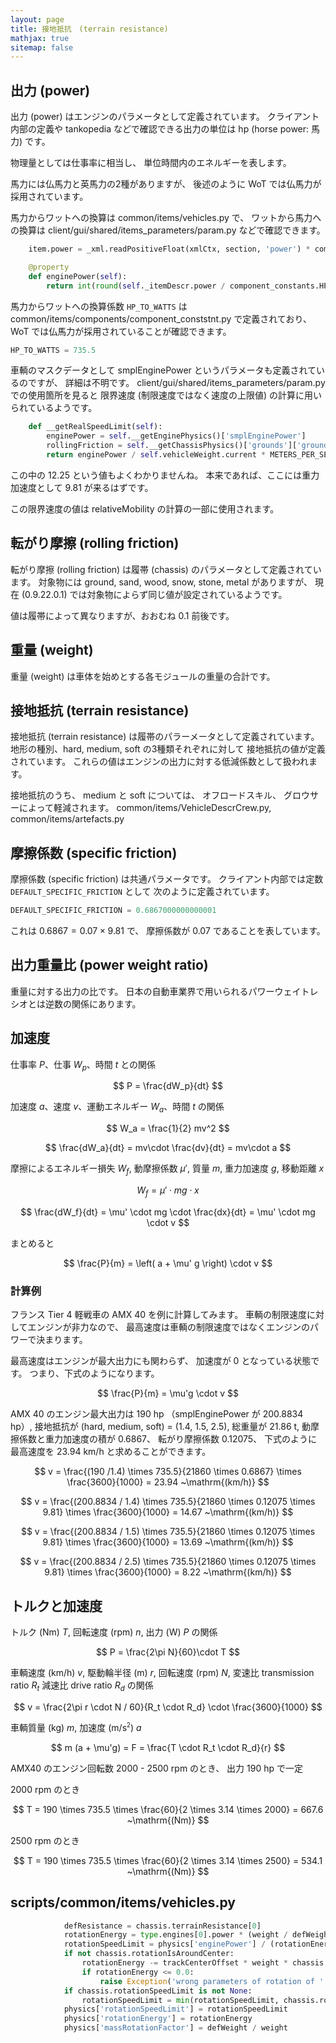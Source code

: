 ```yaml
---
layout: page
title: 接地抵抗　(terrain resistance)
mathjax: true
sitemap: false
---
```


## 出力 (power)

出力 (power) はエンジンのパラメータとして定義されています。
クライアント内部の定義や tankopedia などで確認できる出力の単位は hp (horse power: 馬力) です。

物理量としては仕事率に相当し、
単位時間内のエネルギーを表します。

馬力には仏馬力と英馬力の2種がありますが、
後述のように WoT では仏馬力が採用されています。

馬力からワットへの換算は common/items/vehicles.py で、
ワットから馬力への換算は client/gui/shared/items_parameters/param.py などで確認できます。

```python
    item.power = _xml.readPositiveFloat(xmlCtx, section, 'power') * component_constants.HP_TO_WATTS
```

```python
    @property
    def enginePower(self):
        return int(round(self._itemDescr.power / component_constants.HP_TO_WATTS, 0))
```

馬力からワットへの換算係数 `HP_TO_WATTS` は common/items/components/component_conststnt.py で定義されており、
WoT では仏馬力が採用されていることが確認できます。

```python
HP_TO_WATTS = 735.5
```

車輌のマスクデータとして smplEnginePower というパラメータも定義されているのですが、
詳細は不明です。
client/gui/shared/items_parameters/param.py での使用箇所を見ると
限界速度 (制限速度ではなく速度の上限値) の計算に用いられているようです。

```python
    def __getRealSpeedLimit(self):
        enginePower = self.__getEnginePhysics()['smplEnginePower']
        rollingFriction = self.__getChassisPhysics()['grounds']['ground']['rollingFriction']
        return enginePower / self.vehicleWeight.current * METERS_PER_SECOND_TO_KILOMETERS_PER_HOUR * self.__factors['engine/power'] / 12.25 / rollingFriction
```

この中の 12.25 という値もよくわかりませんね。
本来であれば、ここには重力加速度として 9.81 が来るはずです。

この限界速度の値は relativeMobility の計算の一部に使用されます。


## 転がり摩擦 (rolling friction)

転がり摩擦 (rolling friction) は履帯 (chassis) のパラメータとして定義されています。
対象物には ground, sand, wood, snow, stone, metal がありますが、
現在 (0.9.22.0.1) では対象物によらず同じ値が設定されているようです。

値は履帯によって異なりますが、おおむね 0.1 前後です。


## 重量 (weight)

重量 (weight) は車体を始めとする各モジュールの重量の合計です。


## 接地抵抗 (terrain resistance)

接地抵抗 (terrain resistance) は履帯のパラーメータとして定義されています。
地形の種別、hard, medium, soft の3種類それぞれに対して
接地抵抗の値が定義されています。
これらの値はエンジンの出力に対する低減係数として扱われます。

接地抵抗のうち、
medium と soft については、
オフロードスキル、
グロウサーによって軽減されます。
common/items/VehicleDescrCrew.py,
common/items/artefacts.py


## 摩擦係数 (specific friction)

摩擦係数 (specific friction) は共通パラメータです。
クライアント内部では定数 `DEFAULT_SPECIFIC_FRICTION` として
次のように定義されています。

```python
DEFAULT_SPECIFIC_FRICTION = 0.6867000000000001
```

これは $0.6867 = 0.07 \times 9.81$ で、
摩擦係数が 0.07 であることを表しています。


## 出力重量比 (power weight ratio)
重量に対する出力の比です。
日本の自動車業界で用いられるパワーウェイトレシオとは逆数の関係にあります。


## 加速度

仕事率 $P$、仕事 $W_p$、時間 $t$ との関係

$$
P = \frac{dW_p}{dt}
$$

加速度 $a$、速度 $v$、運動エネルギー $W_a$、時間 $t$ の関係

$$
W_a = \frac{1}{2} mv^2
$$

$$
\frac{dW_a}{dt} = mv\cdot \frac{dv}{dt} = mv\cdot a
$$


摩擦によるエネルギー損失 $W_f$,
動摩擦係数 $\mu'$,
質量 $m$,
重力加速度 $g$,
移動距離 $x$

$$
W_f = \mu' \cdot mg \cdot x
$$

$$
\frac{dW_f}{dt} = \mu' \cdot mg \cdot \frac{dx}{dt}
= \mu' \cdot mg \cdot v
$$

まとめると

$$
\frac{P}{m} = \left( a + \mu' g \right) \cdot v
$$

### 計算例

フランス Tier 4 軽戦車の AMX 40 を例に計算してみます。
車輌の制限速度に対してエンジンが非力なので、
最高速度は車輌の制限速度ではなくエンジンのパワーで決まります。

最高速度はエンジンが最大出力にも関わらず、
加速度が 0 となっている状態です。
つまり、下式のようになります。

$$
\frac{P}{m} = \mu'g \cdot v
$$

AMX 40 のエンジン最大出力は 190 hp （smplEnginePower が 200.8834 hp）,
接地抵抗が (hard, medium, soft) = (1.4, 1.5, 2.5),
総重量が 21.86 t,
動摩擦係数と重力加速度の積が 0.6867、
転がり摩擦係数 0.12075、
下式のように最高速度を 23.94 km/h と求めることができます。

$$
v = \frac{(190 /1.4) \times 735.5}{21860 \times 0.6867}
\times \frac{3600}{1000} = 23.94 ~\mathrm{(km/h)}
$$

$$
v = \frac{(200.8834 / 1.4) \times 735.5}{21860 \times 0.12075 \times 9.81}
\times \frac{3600}{1000} = 14.67 ~\mathrm{(km/h)}
$$

$$
v = \frac{(200.8834 / 1.5) \times 735.5}{21860 \times 0.12075 \times 9.81}
\times \frac{3600}{1000} = 13.69 ~\mathrm{(km/h)}
$$

$$
v = \frac{(200.8834 / 2.5) \times 735.5}{21860 \times 0.12075 \times 9.81}
\times \frac{3600}{1000} = 8.22 ~\mathrm{(km/h)}
$$


## トルクと加速度

トルク (Nm) $T$,
回転速度 (rpm) $n$,
出力 (W) $P$
の関係

$$
P = \frac{2\pi N}{60}\cdot T
$$

車輌速度 (km/h) $v$,
駆動輪半径 (m) $r$,
回転速度 (rpm) $N$,
変速比 transmission ratio $R_t$
減速比 drive ratio $R_d$
の関係

$$
v = \frac{2\pi r \cdot N / 60}{R_t \cdot R_d} \cdot \frac{3600}{1000}
$$

車輌質量 (kg) $m$,
加速度 (m/s<sup><small>2</small></sup>) $a$

$$
m (a + \mu'g) = F = \frac{T \cdot R_t \cdot R_d}{r}
$$

AMX40 のエンジン回転数 2000 - 2500 rpm のとき、
出力 190 hp で一定

2000 rpm のとき

$$
T = 190 \times 735.5 \times \frac{60}{2 \times 3.14 \times 2000} = 667.6 ~\mathrm{(Nm)}
$$

2500 rpm のとき

$$
T = 190 \times 735.5 \times \frac{60}{2 \times 3.14 \times 2500} = 534.1 ~\mathrm{(Nm)}
$$


## scripts/common/items/vehicles.py

```python
            defResistance = chassis.terrainResistance[0]
            rotationEnergy = type.engines[0].power * (weight / defWeight) / (chassis.rotationSpeed * defResistance)
            rotationSpeedLimit = physics['enginePower'] / (rotationEnergy * physics['terrainResistance'][0])
            if not chassis.rotationIsAroundCenter:
                rotationEnergy -= trackCenterOffset * weight * chassis.specificFriction / defResistance
                if rotationEnergy <= 0.0:
                    raise Exception('wrong parameters of rotation of ' + type.name)
            if chassis.rotationSpeedLimit is not None:
                rotationSpeedLimit = min(rotationSpeedLimit, chassis.rotationSpeedLimit)
            physics['rotationSpeedLimit'] = rotationSpeedLimit
            physics['rotationEnergy'] = rotationEnergy
            physics['massRotationFactor'] = defWeight / weight
```